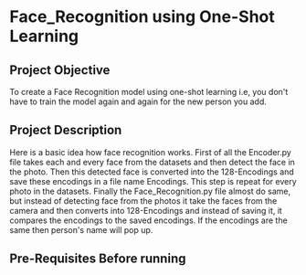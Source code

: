 # Face_Recognition using One-Shot Learning

## Project Objective
To create a Face Recognition model using one-shot learning i.e, you don't have to train the model again and again for the new person you add. 

## Project Description
Here is a basic idea how face recognition works.
First of all the Encoder.py file takes each and every face from the datasets and then detect the face in the photo.
Then this detected face is converted into the 128-Encodings and save these encodings in a file name Encodings. This step is repeat for every photo in the datasets.
Finally the Face_Recognition.py file almost do same, but instead of detecting face from the photos it take the faces from the camera and then converts into 128-Encodings and instead of saving it, it compares the encodings to the saved encodings.
If the encodings are the same then person's name will pop up.

## Pre-Requisites Before running
